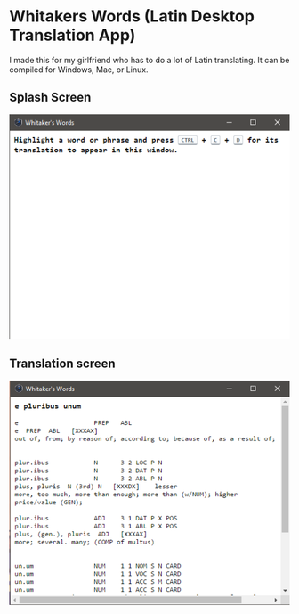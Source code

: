 # Whitakers Words (Latin Desktop Translation App)
I made this for my girlfriend who has to do a lot of Latin translating. It can be compiled for Windows, Mac, or Linux.

## Splash Screen
![Splash screen](screenshots/splash.png)

## Translation screen
![Translation screen](screenshots/definition.png)
